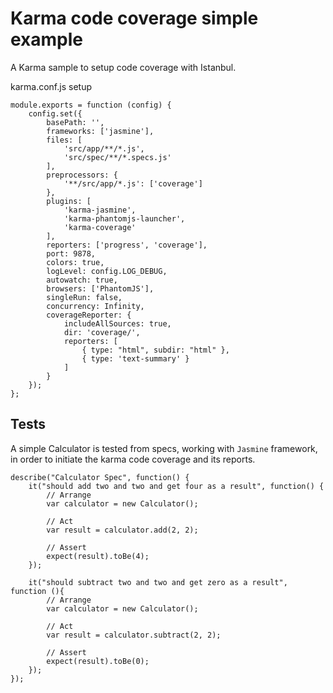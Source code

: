# Karma code coverage simple example
A Karma sample to setup code coverage with Istanbul.

karma.conf.js setup
```
module.exports = function (config) {
    config.set({
        basePath: '',
        frameworks: ['jasmine'],
        files: [
            'src/app/**/*.js',
            'src/spec/**/*.specs.js'
        ],
        preprocessors: {
            '**/src/app/*.js': ['coverage']
        },
        plugins: [
            'karma-jasmine',
            'karma-phantomjs-launcher',
            'karma-coverage'
        ],
        reporters: ['progress', 'coverage'],
        port: 9878,
        colors: true,
        logLevel: config.LOG_DEBUG,
        autowatch: true,
        browsers: ['PhantomJS'],
        singleRun: false,
        concurrency: Infinity,
        coverageReporter: {
            includeAllSources: true,
            dir: 'coverage/',
            reporters: [
                { type: "html", subdir: "html" },
                { type: 'text-summary' }
            ]
        }
    });
};
```

## Tests
A simple Calculator is tested from specs, working with `Jasmine` framework, in order to initiate the karma code coverage and its reports.

```
describe("Calculator Spec", function() {
    it("should add two and two and get four as a result", function() {
        // Arrange
        var calculator = new Calculator();

        // Act
        var result = calculator.add(2, 2);

        // Assert
        expect(result).toBe(4);
    });

    it("should subtract two and two and get zero as a result", function (){
        // Arrange
        var calculator = new Calculator();

        // Act
        var result = calculator.subtract(2, 2);

        // Assert
        expect(result).toBe(0);
    });
});
```